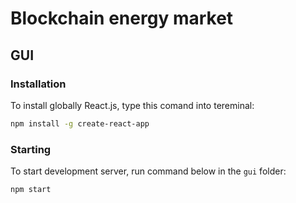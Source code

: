 # Blockchain energy market

## GUI

### Installation
To install globally React.js, type this comand into tereminal:
```bash
npm install -g create-react-app
```

### Starting
To start development server, run command below in the `gui` folder:
```bash
npm start
```
